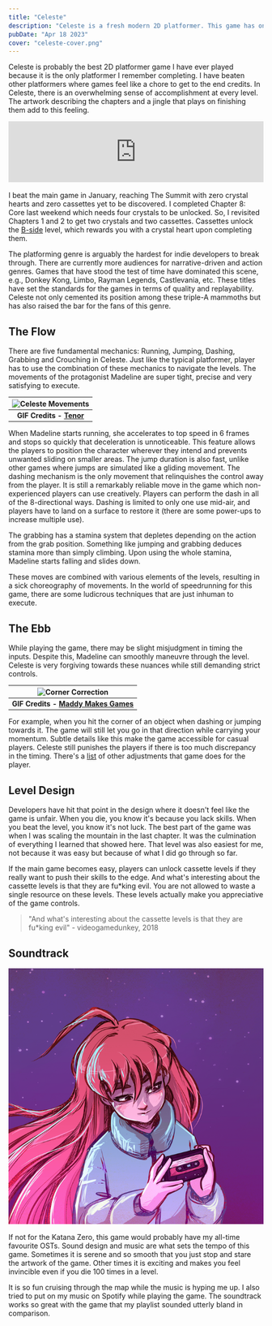 ```yaml
---
title: "Celeste"
description: "Celeste is a fresh modern 2D platformer. This game has one of the best sound and level designs"
pubDate: "Apr 18 2023"
cover: "celeste-cover.png"
---
```

Celeste is probably the best 2D platformer game I have ever played because it is
the only platformer I remember completing. I have beaten other platformers where
games feel like a chore to get to the end credits. In Celeste, there is an overwhelming
sense of accomplishment at every level. The artwork describing the chapters and a jingle
that plays on finishing them add to this feeling.

<iframe
    style="border: 0; width: 100%; height: 120px;"
    src="https://bandcamp.com/EmbeddedPlayer/album=1272541581/size=large/bgcol=ffffff/linkcol=2ebd35/tracklist=false/artwork=small/track=2631597877/transparent=true/"
    seamless
>
    <a href="https://radicaldreamland.bandcamp.com/album/celeste-madelines-grab-bag">Celeste - Madeline&#39;s Grab Bag by Lena Raine</a>
</iframe>

I beat the main game in January, reaching The Summit with zero crystal hearts
and zero cassettes yet to be discovered. I completed Chapter 8: Core last weekend
which needs four crystals to be unlocked. So, I revisited Chapters 1 and 2 to get
two crystals and two cassettes. Cassettes unlock the
<a href="https://www.urbandictionary.com/define.php?term=B-Side" target="_blank">B-side</a>
level, which rewards you with a crystal heart upon completing them. 

The platforming genre is arguably the hardest for indie developers to break through.
There are currently more audiences for narrative-driven and action genres. Games that
have stood the test of time have dominated this scene, e.g., Donkey Kong, Limbo,
Rayman Legends, Castlevania, etc. These titles have set the standards for the games
in terms of quality and replayability. Celeste not only cemented its position among these
triple-A mammoths but has also raised the bar for the fans of this genre.

## The Flow

There are five fundamental mechanics: Running, Jumping, Dashing, Grabbing and Crouching in Celeste.
Just like the typical platformer, player has to use the combination of these mechanics to navigate the levels.
The movements of the protagonist Madeline are super tight, precise and very satisfying to execute.

| ![Celeste Movements](/gif/celeste-movements.gif) |
|:--:|
| <b>GIF Credits - [Tenor](https://tenor.com/en-GB/view/celeste-2d-platformer-indie-games-gif-24566313)</b> |

When Madeline starts running, she accelerates to top speed in 6 frames and stops so quickly that deceleration
is unnoticeable. This feature allows the players to position the character wherever they intend and prevents
unwanted sliding on smaller areas. The jump duration is also fast, unlike other games where jumps are simulated
like a gliding movement. The dashing mechanism is the only movement that relinquishes the control away from 
the player. It is still a remarkably reliable move in the game which non-experienced players can use creatively.
Players can perform the dash in all of the 8-directional ways. Dashing is limited to only one use mid-air, 
and players have to land on a surface to restore it (there are some power-ups to increase multiple use).

The grabbing has a stamina system that depletes depending on the action from the grab position. Something like
jumping and grabbing deduces stamina more than simply climbing. Upon using the whole stamina,
Madeline starts falling and slides down. 

These moves are combined with various elements of the levels, resulting in a sick choreography of movements.
In the world of speedrunning for this game, there are some ludicrous techniques that are just inhuman to execute.

## The Ebb

While playing the game, there may be slight misjudgment in timing the inputs. Despite this, Madeline can
smoothly maneuvre through the level. Celeste is very forgiving towards these nuances while still demanding strict controls.

| ![Corner Correction](/gif/corner-correction.gif) |
|:--:|
| <b>GIF Credits - [Maddy Makes Games](https://www.maddymakesgames.com/articles/celeste_and_forgiveness/index.html)</b> |

For example, when you hit the corner of an object when dashing or jumping towards it. The game will still let you go in 
that direction while carrying your momentum. Subtle details like this make the game accessible for casual players.
Celeste still punishes the players if there is too much discrepancy in the timing. There's a
<a href="https://www.maddymakesgames.com/articles/celeste_and_forgiveness/index.html" target="_blank">list</a>
of other adjustments that game does for the player.

## Level Design

Developers have hit that point in the design where it doesn't feel like the game is unfair. When you die, you know 
it's because you lack skills. When you beat the level, you know it's not luck. The best part of the game was when
I was scaling the mountain in the last chapter. It was the culmination of everything I learned that showed here.
That level was also easiest for me, not because it was easy but because of what I did go through so far.

If the main game becomes easy, players can unlock cassette levels if they really want to push their skills
to the edge. And what's interesting about the cassette levels is that they are fu*king evil. You are not 
allowed to waste a single resource on these levels. These levels actually make you appreciative of the game controls.

> "And what's interesting about the cassette levels is that they are fu*king evil" - videogamedunkey, 2018

## Soundtrack

![Soundtrack](../../assets/images/celeste-soundtrack.png)

If not for the Katana Zero, this game would probably have my all-time favourite OSTs. Sound design and music are what
sets the tempo of this game. Sometimes it is serene and so smooth that you just stop and stare the artwork of the game.
Other times it is exciting and makes you feel invincible even if you die 100 times in a level.

It is so fun cruising through the map while the music is hyping me up. I also tried to put on my music on
Spotify while playing the game. The soundtrack works so great with the game that my playlist sounded utterly bland in comparison.
